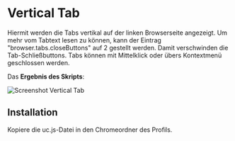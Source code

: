 # Vertical Tab
Hiermit werden die Tabs vertikal auf der linken Browserseite angezeigt. Um mehr vom Tabtext lesen zu können, kann der Eintrag 
"browser.tabs.closeButtons" auf 2 gestellt werden. Damit verschwinden die Tab-Schließbuttons. Tabs können mit Mittelklick oder übers Kontextmenü 
geschlossen werden.

Das **Ergebnis des Skripts**:

![Screenshot Vertical Tab](https://github.com/ardiman/userChrome.js/raw/master/verticaltab/scr_verticaltab.png)

## Installation
Kopiere die uc.js-Datei in den Chromeordner des Profils.

